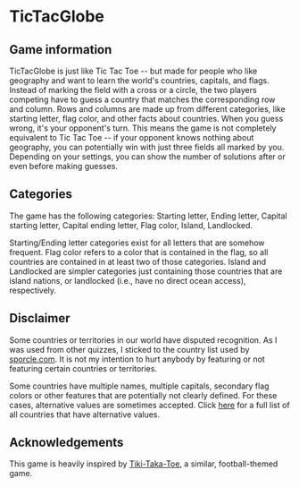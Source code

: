 
# TicTacGlobe

## Game information

TicTacGlobe is just like Tic Tac Toe --
but made for people who like geography and want to learn the world's countries, capitals, and flags.
Instead of marking the field with a cross or a circle, the two players competing have to guess a country that matches the corresponding row and column.
Rows and columns are made up from different categories, like starting letter, flag color, and other facts about countries.
When you guess wrong, it's your opponent's turn. This means the game is not completely equivalent to Tic Tac Toe --
if your opponent knows nothing about geography, you can potentially win with just three fields all marked by you.
Depending on your settings, you can show the number of solutions after or even before making guesses.

## Categories

The game has the following categories:
Starting letter, Ending letter, Capital starting letter, Capital ending letter,
Flag color, Island, Landlocked.

Starting/Ending letter categories exist for all letters that are somehow frequent.
Flag color refers to a color that is contained in the flag, so all countries are contained in at least two of those categories.
Island and Landlocked are simpler categories just containing those countries that are island nations, or landlocked (i.e., have no direct ocean access), respectively.

## Disclaimer

Some countries or territories in our world have disputed recognition. As I was used from other quizzes, I sticked to the country list used by <a href="sporcle.com" target="_blank">sporcle.com</a>. It is not my intention to hurt anybody by featuring or not featuring certain countries or territories.

Some countries have multiple names, multiple capitals, secondary flag colors or other features that are potentially not clearly defined. For these cases, alternative values are sometimes accepted. Click <a href="#">here</a> for a full list of all countries that have alternative values.

## Acknowledgements

This game is heavily inspired by <a href="https://playfootball.games/footy-tic-tac-toe" target="_blank">Tiki-Taka-Toe</a>, a similar, football-themed game.

